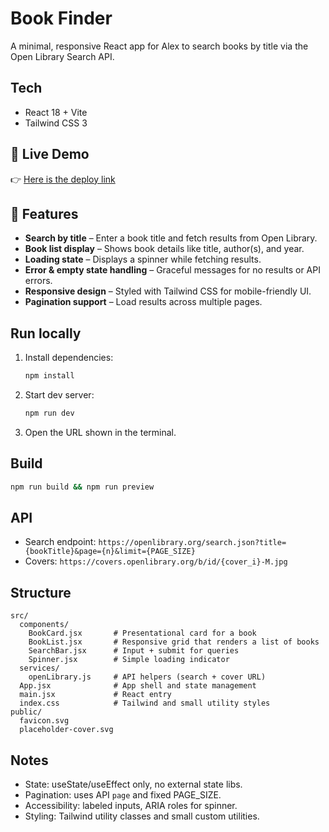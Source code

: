 # Book Finder

A minimal, responsive React app for Alex to search books by title via the Open Library Search API.

## Tech
- React 18 + Vite
- Tailwind CSS 3

## 🚀 Live Demo  
👉 [Here is the deploy link](https://book-finder-abhishek.netlify.app/)

## 🚀 Features
- **Search by title** – Enter a book title and fetch results from Open Library.  
- **Book list display** – Shows book details like title, author(s), and year.  
- **Loading state** – Displays a spinner while fetching results.  
- **Error & empty state handling** – Graceful messages for no results or API errors.  
- **Responsive design** – Styled with Tailwind CSS for mobile-friendly UI.  
- **Pagination support** – Load results across multiple pages.

## Run locally

1. Install dependencies:
   ```bash
   npm install
   ```
2. Start dev server:
   ```bash
   npm run dev
   ```
3. Open the URL shown in the terminal.

## Build
```bash
npm run build && npm run preview
```

## API
- Search endpoint: `https://openlibrary.org/search.json?title={bookTitle}&page={n}&limit={PAGE_SIZE}`
- Covers: `https://covers.openlibrary.org/b/id/{cover_i}-M.jpg`

## Structure
```
src/
  components/
    BookCard.jsx       # Presentational card for a book
    BookList.jsx       # Responsive grid that renders a list of books
    SearchBar.jsx      # Input + submit for queries
    Spinner.jsx        # Simple loading indicator
  services/
    openLibrary.js     # API helpers (search + cover URL)
  App.jsx              # App shell and state management
  main.jsx             # React entry
  index.css            # Tailwind and small utility styles
public/
  favicon.svg
  placeholder-cover.svg
```

## Notes
- State: useState/useEffect only, no external state libs.
- Pagination: uses API `page` and fixed PAGE_SIZE.
- Accessibility: labeled inputs, ARIA roles for spinner.
- Styling: Tailwind utility classes and small custom utilities.
